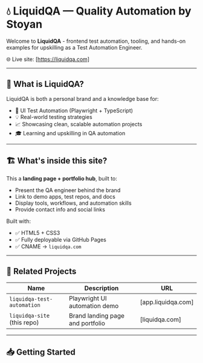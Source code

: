 # 💧 LiquidQA — Quality Automation by Stoyan

Welcome to **LiquidQA** - frontend test automation, tooling, and hands-on examples for upskilling as a Test Automation Engineer.

🌐 Live site: [https://liquidqa.com]

---

## 🧠 What is LiquidQA?

LiquidQA is both a personal brand and a knowledge base for:

- 🎯 UI Test Automation (Playwright + TypeScript)
- 💡 Real-world testing strategies
- 📈 Showcasing clean, scalable automation projects
- 🎓 Learning and upskilling in QA automation

---

## 🏗 What's inside this site?

This  a **landing page + portfolio hub**, built to:

- Present the QA engineer behind the brand
- Link to demo apps, test repos, and docs
- Display tools, workflows, and automation skills
- Provide contact info and social links

Built with:

- ✅ HTML5 + CSS3 
- ✅ Fully deployable via GitHub Pages
- ✅ CNAME → `liquidqa.com`

---

## 🔗 Related Projects

| Name                          | Description                              | URL |
|-------------------------------|------------------------------------------|-----|
| `liquidqa-test-automation`    | Playwright UI automation demo            | [app.liquidqa.com] |
| `liquidqa-site` (this repo)   | Brand landing page and portfolio         | [liquidqa.com] |

---

## 📥 Getting Started 


